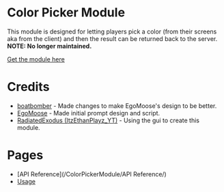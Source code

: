 # Color Picker Module
This module is designed for letting players pick a color (from their screens aka from the client) and then the result can be returned back to the server.
__**NOTE: No longer maintained.**__

[Get the module here](https://www.roblox.com/library/5293087490/Color-Picker-Module)

# Credits
- [boatbomber](https://www.roblox.com/users/33655127/profile) - Made changes to make EgoMoose's design to be better.
- [EgoMoose](https://www.roblox.com/users/2155311/profile) - Made initial prompt design and script.
- [RadiatedExodus (ItzEthanPlayz_YT)](https://www.roblox.com/users/124648395/profile) - Using the gui to create this module.

# Pages
- [API Reference](/ColorPickerModule/API Reference/)
- [Usage](/ColorPickerModule/Usage/)